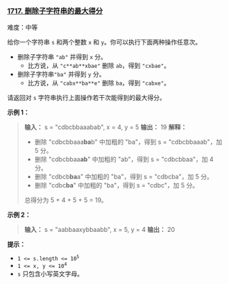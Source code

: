 ### [1717\. 删除子字符串的最大得分](https://leetcode.cn/problems/maximum-score-from-removing-substrings/)

难度：中等

给你一个字符串 `s` 和两个整数 `x` 和 `y`。你可以执行下面两种操作任意次。

- 删除子字符串 `"ab"` 并得到 `x` 分。
  - 比方说，从 `"c**ab**xbae"` 删除 `ab`，得到 `"cxbae"`。
- 删除子字符串`"ba"` 并得到 `y` 分。
  - 比方说，从 `"cabx**ba**e"` 删除 `ba`，得到 `"cabxe"`。

请返回对 `s` 字符串执行上面操作若干次能得到的最大得分。

**示例 1：**

> **输入：** s = "cdbcbbaaabab", x = 4, y = 5
> **输出：** 19
> **解释：**
>
> - 删除 "cdbcbbaaa**ba**b" 中加粗的 "ba"，得到 s = "cdbcbbaaab"，加 5 分。
> - 删除 "cdbcbbaa**ab**" 中加粗的 "ab"，得到 s = "cdbcbbaa"，加 4 分。
> - 删除 "cdbcb**ba**a" 中加粗的 "ba"，得到 s = "cdbcba"，加 5 分。
> - 删除 "cdbc**ba**" 中加粗的 "ba"，得到 s = "cdbc"，加 5 分。
>
> 总得分为 5 + 4 + 5 + 5 = 19。

**示例 2：**

> **输入：** s = "aabbaaxybbaabb", x = 5, y = 4
> **输出：** 20

**提示：**

- <code>1 <= s.length <= 10<sup>5</sup></code>
- <code>1 <= x, y <= 10<sup>4</sup></code>
- `s` 只包含小写英文字母。
